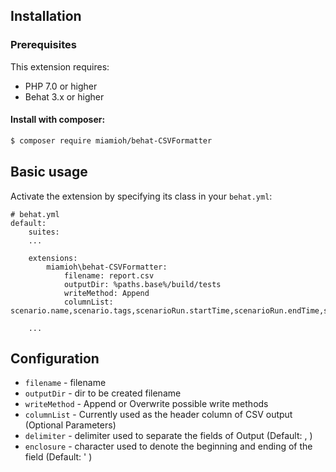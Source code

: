 ## Installation

### Prerequisites

This extension requires:

* PHP 7.0 or higher
* Behat 3.x or higher

#### Install with composer:

```bash
$ composer require miamioh/behat-CSVFormatter
```

## Basic usage

Activate the extension by specifying its class in your `behat.yml`:

```text
# behat.yml
default:
    suites:
    ...

    extensions:
        miamioh\behat-CSVFormatter:
            filename: report.csv
            outputDir: %paths.base%/build/tests
            writeMethod: Append
            columnList: scenario.name,scenario.tags,scenarioRun.startTime,scenarioRun.endTime,scenarioRun.duration,scenarioRun.status,scenarioRun.StepName,scenarioRun.errorMessage
            
    ...
```

## Configuration
* `filename` - filename
* `outputDir` - dir to be created filename
* `writeMethod` - Append or Overwrite possible write methods
* `columnList` - Currently used as the header column of CSV output
(Optional Parameters) 
* `delimiter` - delimiter used to separate the fields of Output (Default: , )
* `enclosure` - character used to denote the beginning and ending of the field (Default: ' ) 
